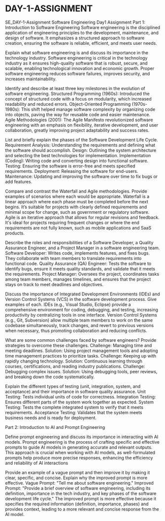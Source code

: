 # DAY-1-ASSIGNMENT
SE_DAY-1-Assignment
Software Engineering Day1 Assignment
Part 1: Introduction to Software Engineering
Software engineering is the disciplined application of engineering principles to the development, maintenance, and design of software. It emphasizes a structured approach to software creation, ensuring the software is reliable, efficient, and meets user needs.

Explain what software engineering is and discuss its importance in the technology industry.
Software engineering is critical in the technology industry as it ensures high-quality software that is robust, secure, and scalable, enabling technological innovation and economic growth. Proper software engineering reduces software failures, improves security, and increases maintainability.

Identify and describe at least three key milestones in the evolution of software engineering.
Structured Programming (1960s): Introduced the concept of structured code with a focus on modularity, which increased readability and reduced errors.
Object-Oriented Programming (1970s-1980s): This shift helped manage software complexity by organizing code into objects, paving the way for reusable code and easier maintenance.
Agile Methodologies (2001): The Agile Manifesto revolutionized software engineering with an emphasis on flexibility, iterative development, and user collaboration, greatly improving project adaptability and success rates.

List and briefly explain the phases of the Software Development Life Cycle.
Requirement Analysis: Understanding the requirements and defining what the software should accomplish.
Design: Outlining the system architecture and selecting the best technologies for implementation.
Implementation (Coding): Writing code and converting design into functional software.
Testing: Ensuring the software is error-free and meets specified requirements.
Deployment: Releasing the software for end-users.
Maintenance: Updating and improving the software over time to fix bugs or add features.

Compare and contrast the Waterfall and Agile methodologies. Provide examples of scenarios where each would be appropriate.
Waterfall is a linear approach where each phase must be completed before the next begins. It’s suitable for projects with clearly defined requirements and minimal scope for change, such as government or regulatory software.
Agile is an iterative approach that allows for regular revisions and feedback. It's ideal for projects requiring frequent changes or where the end requirements are not fully known, such as mobile applications and SaaS products.

Describe the roles and responsibilities of a Software Developer, a Quality Assurance Engineer, and a Project Manager in a software engineering team.
Software Developer: Writes code, implements features, and fixes bugs. They collaborate with team members to translate requirements into functional code.
Quality Assurance (QA) Engineer: Tests the software to identify bugs, ensure it meets quality standards, and validate that it meets the requirements.
Project Manager: Oversees the project, coordinates tasks among team members, manages timelines, and ensures that the project stays on track to meet deadlines and objectives.

Discuss the importance of Integrated Development Environments (IDEs) and Version Control Systems (VCS) in the software development process. Give examples of each.
IDEs (e.g., Visual Studio, Eclipse) provide a comprehensive environment for coding, debugging, and testing, increasing productivity by centralizing tools in one interface.
Version Control Systems (e.g., Git, Subversion) allow multiple team members to work on the same codebase simultaneously, track changes, and revert to previous versions when necessary, thus promoting collaboration and reducing conflicts.

What are some common challenges faced by software engineers? Provide strategies to overcome these challenges.
Challenge: Managing time and meeting deadlines.
Solution: Using project management tools and adopting time management practices to prioritize tasks.
Challenge: Keeping up with rapidly changing technology.
Solution: Continuous learning through courses, certifications, and reading industry publications.
Challenge: Debugging complex issues.
Solution: Using debugging tools, peer reviews, and breaking down the code systematically.

Explain the different types of testing (unit, integration, system, and acceptance) and their importance in software quality assurance.
Unit Testing: Tests individual units of code for correctness.
Integration Testing: Ensures different parts of the system work together as expected.
System Testing: Tests the complete integrated system to verify that it meets requirements.
Acceptance Testing: Validates that the system meets business needs and is ready for deployment.

Part 2: Introduction to AI and Prompt Engineering

Define prompt engineering and discuss its importance in interacting with AI models.
Prompt engineering is the process of crafting specific and effective prompts to guide AI models in generating accurate and relevant outputs. This approach is crucial when working with AI models, as well-formulated prompts help produce more precise responses, enhancing the efficiency and reliability of AI interactions

Provide an example of a vague prompt and then improve it by making it clear, specific, and concise. Explain why the improved prompt is more effective.
Vague Prompt: "Tell me about software engineering."
Improved Prompt: "Provide a brief overview of software engineering, including its definition, importance in the tech industry, and key phases of the software development life cycle."
 The improved prompt is more effective because it specifies the required information (definition, importance, phases) and provides context, leading to a more relevant and concise response from the AI model.

